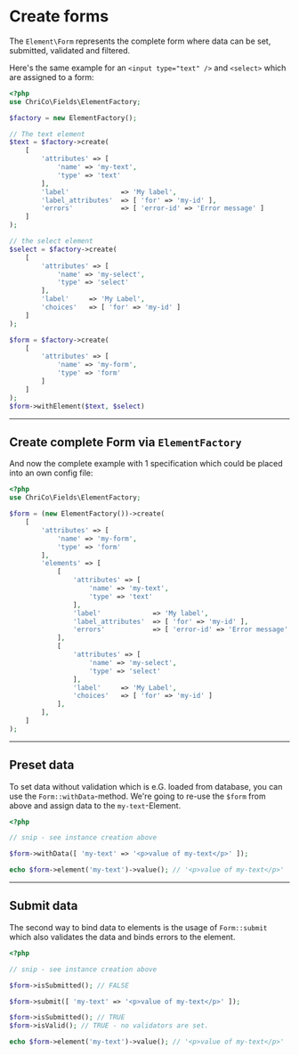 # Create forms
The `Element\Form` represents the complete form where data can be set, submitted, validated and filtered.

Here's the same example for an `<input type="text" />` and `<select>` which are assigned to a form:

```php
<?php
use ChriCo\Fields\ElementFactory;

$factory = new ElementFactory(); 

// The text element
$text = $factory->create(
	[
		'attributes' => [
			'name' => 'my-text',
			'type' => 'text'
		],
		'label'             => 'My label',
		'label_attributes'  => [ 'for' => 'my-id' ],
		'errors'            => [ 'error-id' => 'Error message' ]
	]
);

// the select element
$select = $factory->create(
	[
		'attributes' => [
			'name' => 'my-select',
			'type' => 'select' 
		],
		'label'     => 'My Label',
		'choices'   => [ 'for' => 'my-id' ]
	]
);

$form = $factory->create(
	[
    	'attributes' => [
    		'name' => 'my-form',
    		'type' => 'form'
    	]
    ]
);
$form->withElement($text, $select)
```

----

## Create complete Form via `ElementFactory`

And now the complete example with 1 specification which could be placed into an own config file:

```php
<?php
use ChriCo\Fields\ElementFactory;

$form = (new ElementFactory())->create(
	[
		'attributes' => [
			'name' => 'my-form',
			'type' => 'form'
		],
		'elements' => [
			[
				'attributes' => [
					'name' => 'my-text',
					'type' => 'text'
				],
				'label'             => 'My label',
				'label_attributes'  => [ 'for' => 'my-id' ],
				'errors'            => [ 'error-id' => 'Error message' ]
			],
			[
				'attributes' => [
					'name' => 'my-select',
					'type' => 'select' 
				],
				'label'     => 'My Label',
				'choices'   => [ 'for' => 'my-id' ]
			],
		],
	]
);
```

----

## Preset data
To set data without validation which is e.G. loaded from database, you can use the `Form::withData`-method. We're going to re-use the `$form` from above and assign data to the `my-text`-Element.

```php
<?php

// snip - see instance creation above

$form->withData([ 'my-text' => '<p>value of my-text</p>' ]);

echo $form->element('my-text')->value(); // '<p>value of my-text</p>'
```

----

## Submit data
The second way to bind data to elements is the usage of `Form::submit` which also validates the data and binds errors to the element.


```php
<?php

// snip - see instance creation above

$form->isSubmitted(); // FALSE

$form->submit([ 'my-text' => '<p>value of my-text</p>' ]);

$form->isSubmitted(); // TRUE
$form->isValid(); // TRUE - no validators are set.

echo $form->element('my-text')->value(); // '<p>value of my-text</p>'
```